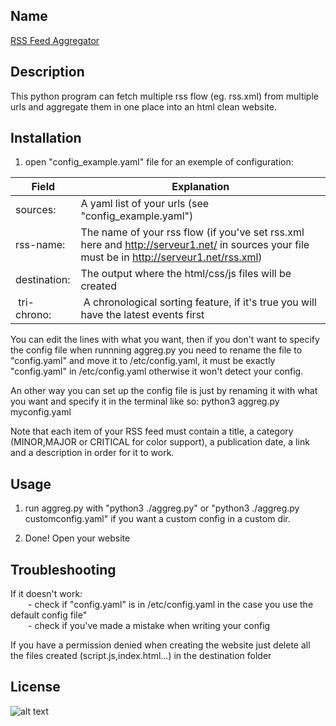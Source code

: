 <!-- Lien vers le dépot https://etulab.univ-amu.fr/p21205661/sae203  -->
## Name
[RSS Feed Aggregator](https://etulab.univ-amu.fr/p21205661/sae203)

## Description
This python program can fetch multiple rss flow (eg. rss.xml) from multiple urls and aggregate them in one place into an html clean website.

## Installation
1. open "config_example.yaml" file for an exemple of configuration:

| Field | Explanation |
| ------ | ------ |
| sources: | A yaml list of your urls (see "config_example.yaml") |
| rss-name: | The name of your rss flow (if you've set rss.xml here and http://serveur1.net/ in sources your file must be in http://serveur1.net/rss.xml) |
| destination: | The output where the html/css/js files will be created |
| tri-chrono: | A chronological sorting feature, if it's true you will have the latest events first |

You can edit the lines with what you want, then if you don't want to specify the config file when runnning aggreg.py you need to rename the file to "config.yaml" and move it to /etc/config.yaml, it must be exactly "config.yaml" in /etc/config.yaml otherwise it won't detect your config.

An other way you can set up the config file is just by renaming it with what you want and specify it in the terminal like so: python3 aggreg.py myconfig.yaml

Note that each item of your RSS feed must contain a title, a category (MINOR,MAJOR or CRITICAL for color support), a publication date, a link and a description in order for it to work.

## Usage
1. run aggreg.py with "python3 ./aggreg.py" or "python3 ./aggreg.py customconfig.yaml" if you want a custom config in a custom dir.

2. Done! Open your website

## Troubleshooting
 If it doesn't work:
	<br>&ensp;&ensp;&ensp;&ensp;- check if "config.yaml" is in /etc/config.yaml in the case you use the default config file"
	<br>&ensp;&ensp;&ensp;&ensp;- check if you've made a mistake when writing your config

 If you have a permission denied when creating the website just delete all the files created (script.js,index.html...) in the destination folder


## License

![alt text](https://upload.wikimedia.org/wikipedia/commons/1/12/Cc-by-nc-sa_icon.svg)
